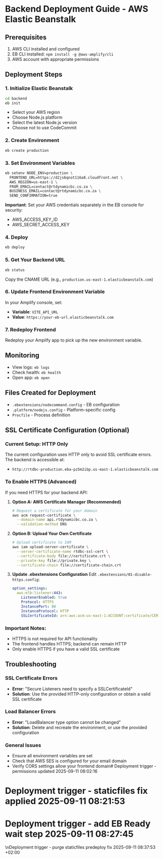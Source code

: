 # Backend Deployment Guide - AWS Elastic Beanstalk

## Prerequisites
1. AWS CLI installed and configured
2. EB CLI installed: `npm install -g @aws-amplify/cli`
3. AWS account with appropriate permissions

## Deployment Steps

### 1. Initialize Elastic Beanstalk
```bash
cd backend
eb init
```
- Select your AWS region
- Choose Node.js platform
- Select the latest Node.js version
- Choose not to use CodeCommit

### 2. Create Environment
```bash
eb create production
```

### 3. Set Environment Variables
```bash
eb setenv NODE_ENV=production \
  FRONTEND_URL=https://d2js6qnot116a8.cloudfront.net \
  AWS_REGION=us-east-1 \
  FROM_EMAIL=contact@rtdynamicbc.co.za \
  BUSINESS_EMAIL=contact@rtdynamicbc.co.za \
  SEND_CONFIRMATION=true
```

**Important**: Set your AWS credentials separately in the EB console for security:
- AWS_ACCESS_KEY_ID
- AWS_SECRET_ACCESS_KEY

### 4. Deploy
```bash
eb deploy
```

### 5. Get Your Backend URL
```bash
eb status
```
Copy the CNAME URL (e.g., `production.us-east-1.elasticbeanstalk.com`)

### 6. Update Frontend Environment Variable
In your Amplify console, set:
- **Variable**: `VITE_API_URL`
- **Value**: `https://your-eb-url.elasticbeanstalk.com`

### 7. Redeploy Frontend
Redeploy your Amplify app to pick up the new environment variable.

## Monitoring
- View logs: `eb logs`
- Check health: `eb health`
- Open app: `eb open`

## Files Created for Deployment
- `.ebextensions/nodecommand.config` - EB configuration
- `.platform/nodejs.config` - Platform-specific config
- `Procfile` - Process definition

## SSL Certificate Configuration (Optional)

### Current Setup: HTTP Only
The current configuration uses HTTP only to avoid SSL certificate errors. The backend is accessible at:
- `http://rtdbc-production.eba-pz5m2ibp.us-east-1.elasticbeanstalk.com`

### To Enable HTTPS (Advanced)
If you need HTTPS for your backend API:

1. **Option A: AWS Certificate Manager (Recommended)**
   ```bash
   # Request a certificate for your domain
   aws acm request-certificate \
     --domain-name api.rtdynamicbc.co.za \
     --validation-method DNS
   ```

2. **Option B: Upload Your Own Certificate**
   ```bash
   # Upload certificate to IAM
   aws iam upload-server-certificate \
     --server-certificate-name rtdbc-ssl-cert \
     --certificate-body file://certificate.crt \
     --private-key file://private.key \
     --certificate-chain file://certificate-chain.crt
   ```

3. **Update .ebextensions Configuration**
   Edit `.ebextensions/01-disable-https.config`:
   ```yaml
   option_settings:
     aws:elb:listener:443:
       ListenerEnabled: true
       Protocol: HTTPS
       InstancePort: 80
       InstanceProtocol: HTTP
       SSLCertificateId: arn:aws:acm:us-east-1:ACCOUNT:certificate/CERT-ID
   ```

### Important Notes:
- HTTPS is not required for API functionality
- The frontend handles HTTPS; backend can remain HTTP
- Only enable HTTPS if you have a valid SSL certificate

## Troubleshooting

### SSL Certificate Errors
- **Error**: "Secure Listeners need to specify a SSLCertificateId"
- **Solution**: Use the provided HTTP-only configuration or obtain a valid SSL certificate

### Load Balancer Errors
- **Error**: "LoadBalancer type option cannot be changed"
- **Solution**: Delete and recreate the environment, or use the provided configuration

### General Issues
- Ensure all environment variables are set
- Check that AWS SES is configured for your email domain
- Verify CORS settings allow your frontend domain# Deployment trigger - permissions updated 2025-09-11 08:02:16

# Deployment trigger - staticfiles fix applied 2025-09-11 08:21:53

# Deployment trigger - add EB Ready wait step 2025-09-11 08:27:45
\nDeployment trigger - purge staticfiles predeploy fix 2025-09-11 08:37:53 +02:00
